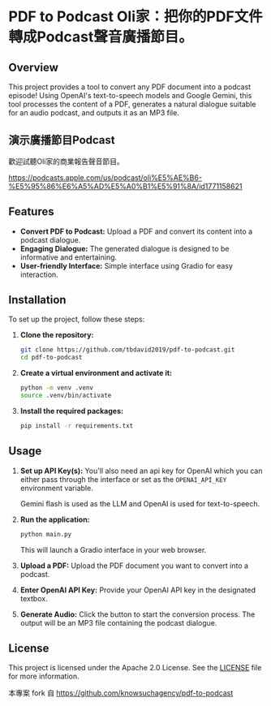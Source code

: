 # PDF to Podcast Oli家：把你的PDF文件轉成Podcast聲音廣播節目。


## Overview

This project provides a tool to convert any PDF document into a podcast episode! Using OpenAI's text-to-speech models and Google Gemini, this tool processes the content of a PDF, generates a natural dialogue suitable for an audio podcast, and outputs it as an MP3 file.

## 演示廣播節目Podcast

歡迎試聽Oli家的商業報告聲音節目。

https://podcasts.apple.com/us/podcast/oli%E5%AE%B6-%E5%95%86%E6%A5%AD%E5%A0%B1%E5%91%8A/id1771158621


## Features

- **Convert PDF to Podcast:** Upload a PDF and convert its content into a podcast dialogue.
- **Engaging Dialogue:** The generated dialogue is designed to be informative and entertaining.
- **User-friendly Interface:** Simple interface using Gradio for easy interaction.

## Installation

To set up the project, follow these steps:

1. **Clone the repository:**
   ```bash
   git clone https://github.com/tbdavid2019/pdf-to-podcast.git
   cd pdf-to-podcast
   ```

2. **Create a virtual environment and activate it:**
   ```bash
   python -m venv .venv
   source .venv/bin/activate
   ```

3. **Install the required packages:**
   ```bash
   pip install -r requirements.txt
   ```

## Usage

1. **Set up API Key(s):**
   You'll also need an api key for OpenAI which you can either pass through the interface or set as the `OPENAI_API_KEY` environment variable.

   Gemini flash is used as the LLM and OpenAI is used for text-to-speech.

2. **Run the application:**
   ```bash
   python main.py
   ```
   This will launch a Gradio interface in your web browser.

3. **Upload a PDF:**
   Upload the PDF document you want to convert into a podcast.

4. **Enter OpenAI API Key:**
   Provide your OpenAI API key in the designated textbox.

5. **Generate Audio:**
   Click the button to start the conversion process. The output will be an MP3 file containing the podcast dialogue.

## License

This project is licensed under the Apache 2.0 License. See the [LICENSE](LICENSE) file for more information.

本專案 fork 自 https://github.com/knowsuchagency/pdf-to-podcast

